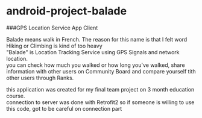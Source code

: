 # android-project-balade

###GPS Location Service App Client

Balade means walk in French. The reason for this name is that I felt word Hiking or Climbing is kind of too heavy  
"Balade" is Location Tracking Service using GPS Signals and network location.  
you can check how much you walked or how long you've walked, share information with other users on Community Board and compare yourself tith other users through Ranks.  


this application was created for my final team project on 3 month education course.  
connection to server was done with Retrofit2 so if someone is willing to use this code, got to be careful on connection part
